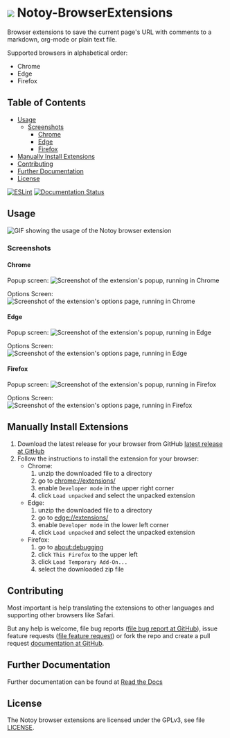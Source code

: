 # ![](./images/icon_96.png) Notoy-BrowserExtensions <!-- omit in toc -->

Browser extensions to save the current page's URL with comments to a markdown, org-mode or plain text file.

Supported browsers in alphabetical order:

- Chrome
- Edge
- Firefox

## Table of Contents <!-- omit in toc -->

- [Usage](#usage)
  - [Screenshots](#screenshots)
    - [Chrome](#chrome)
    - [Edge](#edge)
    - [Firefox](#firefox)
- [Manually Install Extensions](#manually-install-extensions)
- [Contributing](#contributing)
- [Further Documentation](#further-documentation)
- [License](#license)

[![ESLint](https://github.com/Release-Candidate/Notoy-BrowserExtensions/actions/workflows/eslint.yml/badge.svg)](https://github.com/Release-Candidate/Notoy-BrowserExtensions/actions/workflows/eslint.yml)
[![Documentation Status](https://readthedocs.org/projects/notoy-browserextensions/badge/?version=latest)](https://notoy-browserextensions.readthedocs.io/en/latest/?badge=latest)

## Usage

![GIF showing the usage of the Notoy browser extension](./docs/images/video_en_mdn.gif)

### Screenshots

#### Chrome

Popup screen:
![Screenshot of the extension's popup, running in Chrome](./docs/images/chrome_en.png)

Options Screen:
![Screenshot of the extension's options page, running in Chrome](./docs/images/chrome_options_en.png)

#### Edge

Popup screen:
![Screenshot of the extension's popup, running in Edge](./docs/images/edge_en.png)

Options Screen:
![Screenshot of the extension's options page, running in Edge](./docs/images/edge_options_en.png)

#### Firefox

Popup screen:
![Screenshot of the extension's popup, running in Firefox](./docs/images/firefox_en.png)

Options Screen:
![Screenshot of the extension's options page, running in Firefox](./docs/images/firefox_options_en.png)

## Manually Install Extensions

1. Download the latest release for your browser from GitHub [latest release at GitHub](https://github.com/Release-Candidate/Notoy-BrowserExtensions/releases/latest)
2. Follow the instructions to install the extension for your browser:
    - Chrome:
        1. unzip the downloaded file to a directory
        2. go to [chrome://extensions/](chrome://extensions/)
        3. enable `Developer mode` in the upper right corner
        4. click `Load unpacked` and select the unpacked extension
    - Edge:
        1. unzip the downloaded file to a directory
        2. go to [edge://extensions/](edge://extensions/)
        3. enable `Developer mode` in the lower left corner
        4. click `Load unpacked` and select the unpacked extension
    - Firefox:
        1. go to [about:debugging](about:debugging)
        2. click `This Firefox` to the upper left
        3. click `Load Temporary Add-On...`
        4. select the downloaded zip file

## Contributing

Most important is help translating the extensions to other languages and supporting other browsers like Safari.

But any help is welcome, file bug reports ([file bug report at GitHub](https://github.com/Release-Candidate/Notoy-BrowserExtensions/issues/new?assignees=&labels=&template=bug_report.md&title=)), issue feature requests ([file feature request](https://github.com/Release-Candidate/Notoy-BrowserExtensions/issues/new?assignees=&labels=&template=feature_request.md&title=)) or fork the repo and create a pull request [documentation at GitHub](https://docs.github.com/en/github/collaborating-with-pull-requests/proposing-changes-to-your-work-with-pull-requests/creating-a-pull-request-from-a-fork).

## Further Documentation

Further documentation can be found at [Read the Docs](https://notoy-browserextensions.readthedocs.io/en/latest/)

## License

The Notoy browser extensions are licensed under the GPLv3, see file [LICENSE](LICENSE).
